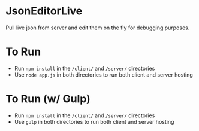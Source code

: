# JsonEditorLive
Pull live json from server and edit them on the fly for debugging purposes. 

# To Run
  - Run `npm install` in the `/client/` and `/server/` directories
  - Use `node app.js` in both directories to run both client and server hosting

# To Run (w/ Gulp)
  - Run `npm install` in the `/client/` and `/server/` directories
  - Use `gulp` in both directories to run both client and server hosting
